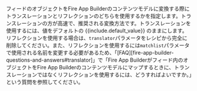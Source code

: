フィードのオブジェクトをFire App Builderのコンテンツモデルに変換する際にトランスレーションとリフレクションのどちらを使用するかを指定します。トランスレーションの方が高速で、推奨される変換方法です。トランスレーションを使用するには、値をデフォルトの {{include.default_value}} のままにします。リフレクションを使用する場合は、`translator`パラメータをレシピから完全に削除してください。また、リフレクションを使用するには`matchlist`パラメータで使用される名前を変更する必要があるため、「[FAQ][fire-app-builder-questions-and-answers#translator]」で「Fire App Builderがフィード内のオブジェクトをFire App Builderのコンテンツモデルにマップするときに、トランスレーションではなくリフレクションを使用するには、どうすればよいですか。」という質問を参照してください。
